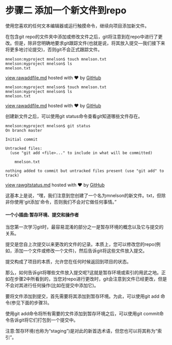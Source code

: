 # 步骤二  添加一个新文件到repo

使用您喜欢的任何文本编辑器或运行触摸命令，继续向项目添加新文件。

在包含git repo的文件夹中添加或修改文件之后，git将注意到在repo中进行了更改。但是，除非您明确地要求git跟踪文件(也就是说，将其放入提交—我们接下来将更多地讨论提交)，否则git不会正式跟踪文件。

```
mnelson:myproject mnelson$ touch mnelson.txt
mnelson:myproject mnelson$ ls
mnelson.txt
```

[view raw](https://gist.github.com/cubeton/2d8f224bede4c2dde86b/raw/b865e27cc4715b3a3a4a5839e77ab232ff1b31f9/addfile.md)[addfile.md](https://gist.github.com/cubeton/2d8f224bede4c2dde86b#file-addfile-md) hosted with ❤ by [GitHub](https://github.com)

```
mnelson:myproject mnelson$ touch mnelson.txt
mnelson:myproject mnelson$ ls
mnelson.txt
```

[view raw](https://gist.github.com/cubeton/2d8f224bede4c2dde86b/raw/b865e27cc4715b3a3a4a5839e77ab232ff1b31f9/addfile.md)[addfile.md](https://gist.github.com/cubeton/2d8f224bede4c2dde86b#file-addfile-md) hosted with ❤ by [GitHub](https://github.com/)

 创建新文件之后，可以使用git status命令查看git知道哪些文件存在。

```
mnelson:myproject mnelson$ git status
On branch master

Initial commit

Untracked files:
  (use "git add <file>..." to include in what will be committed)

	mnelson.txt

nothing added to commit but untracked files present (use "git add" to track)
```

[view raw](https://gist.github.com/cubeton/02e849bbffcbea1e9a61/raw/71c93139666a8a4e06795f53c9aec5db95e6019a/gitstatus.md)[gitstatus.md](https://gist.github.com/cubeton/02e849bbffcbea1e9a61#file-gitstatus-md) hosted with ❤ by [GitHub](https://github.com)

这基本上是说，“嘿，我们注意到您创建了一个名为mnelson的新文件。txt，但除非你使用'git添加'命令，否则我们不会对它做任何事情。”

#### 一个小插曲:暂存环境、提交和操作者

当您第一次学习git时，最容易混淆的部分之一是暂存环境的概念以及它与提交的关系。

提交是您自上次提交以来更改的文件的记录。本质上，您可以修改您的repo(例如，添加一个文件或修改一个文件)，然后告诉git将这些文件放入提交。

提交构成了项目的本质，允许您在任何时候返回到项目的状态。

那么，如何告诉git将哪些文件放入提交呢?这就是暂存环境或索引的用武之地。正如在步骤2中所看到的，当您对repo进行更改时，git会注意到文件已经更改，但是不会对其进行任何操作(比如在提交中添加它)。

要将文件添加到提交，首先需要将其添加到暂存环境。为此，可以使用git add <filename>命令(参见下面的步骤3)。</filename>

使用git add命令将所有需要的文件添加到暂存环境之后，可以使用git commit命令告诉git将它们打包到一个提交中。

注意:暂存环境(也称为“staging”)是对此的新首选术语，但您也可以将其称为“索引”。

